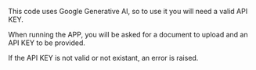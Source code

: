 This code uses Google Generative AI, so to use it you will need a valid API KEY.

When running the APP, you will be asked for a document to upload and an API KEY to be provided.

If the API KEY is not valid or not existant, an error is raised.
